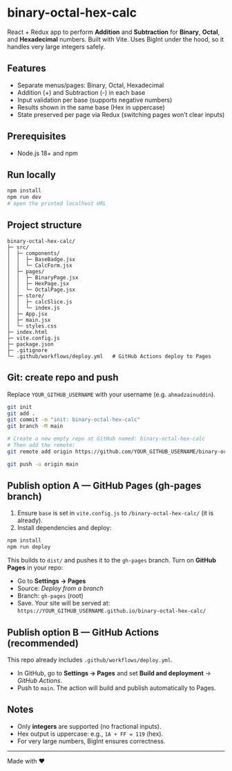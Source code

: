 # binary-octal-hex-calc

React + Redux app to perform **Addition** and **Subtraction** for **Binary**, **Octal**, and **Hexadecimal** numbers.
Built with Vite. Uses BigInt under the hood, so it handles very large integers safely.

## Features
- Separate menus/pages: Binary, Octal, Hexadecimal
- Addition (+) and Subtraction (-) in each base
- Input validation per base (supports negative numbers)
- Results shown in the same base (Hex in uppercase)
- State preserved per page via Redux (switching pages won’t clear inputs)

## Prerequisites
- Node.js 18+ and npm

## Run locally
```bash
npm install
npm run dev
# open the printed localhost URL
```

## Project structure
```
binary-octal-hex-calc/
├─ src/
│  ├─ components/
│  │  ├─ BaseBadge.jsx
│  │  └─ CalcForm.jsx
│  ├─ pages/
│  │  ├─ BinaryPage.jsx
│  │  ├─ HexPage.jsx
│  │  └─ OctalPage.jsx
│  ├─ store/
│  │  ├─ calcSlice.js
│  │  └─ index.js
│  ├─ App.jsx
│  ├─ main.jsx
│  └─ styles.css
├─ index.html
├─ vite.config.js
├─ package.json
├─ .gitignore
└─ .github/workflows/deploy.yml   # GitHub Actions deploy to Pages
```

## Git: create repo and push
Replace `YOUR_GITHUB_USERNAME` with your username (e.g. `ahmadzainuddin`).

```bash
git init
git add .
git commit -m "init: binary-octal-hex-calc"
git branch -M main

# Create a new empty repo at GitHub named: binary-octal-hex-calc
# Then add the remote:
git remote add origin https://github.com/YOUR_GITHUB_USERNAME/binary-octal-hex-calc.git

git push -u origin main
```

## Publish option A — GitHub Pages (gh-pages branch)
1) Ensure `base` is set in `vite.config.js` to `/binary-octal-hex-calc/` (it is already).
2) Install dependencies and deploy:

```bash
npm install
npm run deploy
```

This builds to `dist/` and pushes it to the `gh-pages` branch. Turn on **GitHub Pages** in your repo:
- Go to **Settings → Pages**
- Source: *Deploy from a branch*
- Branch: `gh-pages` (root)
- Save. Your site will be served at: `https://YOUR_GITHUB_USERNAME.github.io/binary-octal-hex-calc/`

## Publish option B — GitHub Actions (recommended)
This repo already includes `.github/workflows/deploy.yml`.
- In GitHub, go to **Settings → Pages** and set **Build and deployment** → *GitHub Actions*.
- Push to `main`. The action will build and publish automatically to Pages.

## Notes
- Only **integers** are supported (no fractional inputs).
- Hex output is uppercase: e.g., `1A + FF = 119` (hex).
- For very large numbers, BigInt ensures correctness.

---

Made with ❤️
